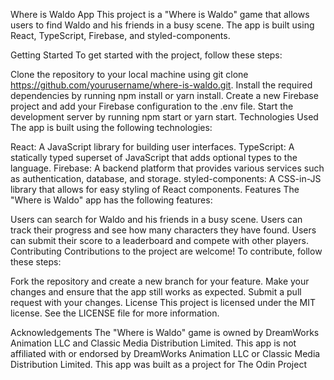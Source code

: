 Where is Waldo App
This project is a "Where is Waldo" game that allows users to find Waldo and his friends in a busy scene. The app is built using React, TypeScript, Firebase, and styled-components.

Getting Started
To get started with the project, follow these steps:

Clone the repository to your local machine using git clone https://github.com/yourusername/where-is-waldo.git.
Install the required dependencies by running npm install or yarn install.
Create a new Firebase project and add your Firebase configuration to the .env file.
Start the development server by running npm start or yarn start.
Technologies Used
The app is built using the following technologies:

React: A JavaScript library for building user interfaces.
TypeScript: A statically typed superset of JavaScript that adds optional types to the language.
Firebase: A backend platform that provides various services such as authentication, database, and storage.
styled-components: A CSS-in-JS library that allows for easy styling of React components.
Features
The "Where is Waldo" app has the following features:

Users can search for Waldo and his friends in a busy scene.
Users can track their progress and see how many characters they have found.
Users can submit their score to a leaderboard and compete with other players.
Contributing
Contributions to the project are welcome! To contribute, follow these steps:

Fork the repository and create a new branch for your feature.
Make your changes and ensure that the app still works as expected.
Submit a pull request with your changes.
License
This project is licensed under the MIT license. See the LICENSE file for more information.

Acknowledgements
The "Where is Waldo" game is owned by DreamWorks Animation LLC and Classic Media Distribution Limited. This app is not affiliated with or endorsed by DreamWorks Animation LLC or Classic Media Distribution Limited.
This app was built as a project for The Odin Project
